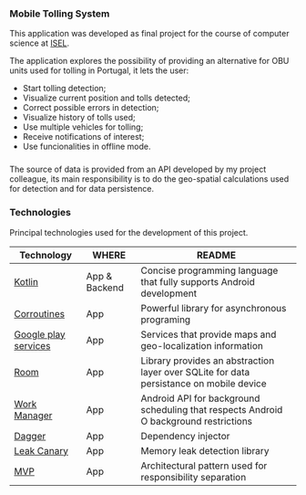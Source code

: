### Mobile Tolling System

This application was developed as final project for the course of computer science at [ISEL].

The application explores the possibility of providing an alternative for OBU units used for tolling in Portugal, it lets the user:

* Start tolling detection;
* Visualize current position and tolls detected;
* Correct possible errors in detection;
* Visualize history of tolls used;
* Use multiple vehicles for tolling;
* Receive notifications of interest;
* Use funcionalities in offline mode.

### 
The source of data is provided from an API developed by my project colleague, its main responsibility is to do the geo-spatial calculations used for detection and for data persistence.

### Technologies
Principal technologies used for the development of this project.

| Technology | WHERE | README |
| ------ | ------ | ------ |
| [Kotlin] |App & Backend | Concise programming language that fully supports Android development |
| [Corroutines] |App | Powerful library for asynchronous programing |
| [Google play services] |App | Services that provide maps and geo-localization information  |
| [Room] |App |  Library provides an abstraction layer over SQLite for data persistance on mobile device |
| [Work Manager] |App | Android API for background scheduling that respects Android O background restrictions |
| [Dagger] |App | Dependency injector |
| [Leak Canary] |App | Memory leak detection library |
| [MVP] |App | Architectural pattern used for responsibility separation |

[ISEL]: <https://www.isel.pt/en>
[Kotlin]: <https://kotlinlang.org/>
[Corroutines]: <https://kotlinlang.org/docs/reference/coroutines-overview.html/>
[Google play services]: <https://developers.google.com/android/guides/overview>
[Room]: <https://developer.android.com/topic/libraries/architecture/room>
[Work Manager]: <https://developer.android.com/topic/libraries/architecture/workmanager>
[Dagger]: <https://google.github.io/dagger/>
[Leak Canary]: <https://github.com/square/leakcanary>
[MVP]: <https://en.wikipedia.org/wiki/Model%E2%80%93view%E2%80%93presenter>

